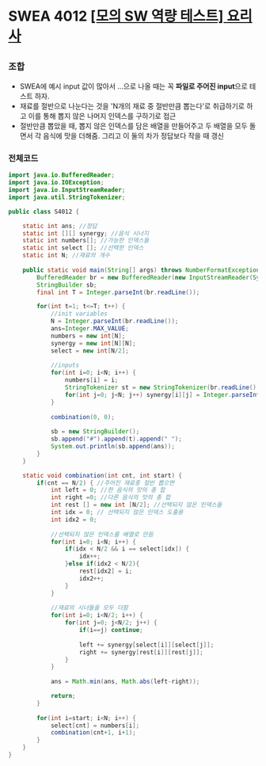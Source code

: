 # SWEA 4012 [[모의 SW 역량 테스트] 요리사](https://swexpertacademy.com/main/talk/solvingClub/problemView.do?solveclubId=AX69tP7quW4DFAVm&contestProbId=AWIeUtVakTMDFAVH&probBoxId=AX8Aq1jqLIADFAW0&type=PROBLEM&problemBoxTitle=day0216&problemBoxCnt=1)
`조합` 
---
- SWEA에 예시 input 값이 많아서 ...으로 나올 때는 꼭 **파일로 주어진 input**으로 테스트 하자.
- 재료를 절반으로 나눈다는 것을 'N개의 재료 중 절반만큼 뽑는다'로 취급하기로 하고 이를 통해 뽑지 않은 나머지 인덱스를 구하기로 접근
- 절반만큼 뽑았을 때, 뽑지 않은 인덱스를 담은 배열을 만들어주고 두 배열을 모두 돌면서 각 음식에 맛을 더해줌. 그리고 이 둘의 차가 정답보다 작을 때 갱신

### 전체코드
```java
import java.io.BufferedReader;
import java.io.IOException;
import java.io.InputStreamReader;
import java.util.StringTokenizer;

public class S4012 {

	static int ans; //정답
	static int [][] synergy; //음식 시너지
	static int numbers[]; //가능한 인덱스들
	static int select []; //선택한 인덱스
	static int N; //재료의 개수
	
	public static void main(String[] args) throws NumberFormatException, IOException {
		BufferedReader br = new BufferedReader(new InputStreamReader(System.in));
		StringBuilder sb;
		final int T = Integer.parseInt(br.readLine());

		for(int t=1; t<=T; t++) {
			//init variables
			N = Integer.parseInt(br.readLine());
			ans=Integer.MAX_VALUE;
			numbers = new int[N];
			synergy = new int[N][N];
			select = new int[N/2];
			
			//inputs
			for(int i=0; i<N; i++) {
				numbers[i] = i;
				StringTokenizer st = new StringTokenizer(br.readLine(), " ");
				for(int j=0; j<N; j++) synergy[i][j] = Integer.parseInt(st.nextToken());
			}
			
			combination(0, 0);
			
			sb = new StringBuilder();
			sb.append("#").append(t).append(" ");
			System.out.println(sb.append(ans));
		}
	}

	static void combination(int cnt, int start) {
		if(cnt == N/2) { //주어진 재료중 절반 뽑으면
			int left = 0; //한 음식의 맛의 총 합
			int right =0; //다른 음식의 맛의 총 합
			int rest [] = new int [N/2]; //선택되지 않은 인덱스들
			int idx = 0; // 선택되지 않은 인덱스 도출용
			int idx2 = 0;
			
			//선택되지 않은 인덱스를 배열로 만듬
			for(int i=0; i<N; i++) {
				if(idx < N/2 && i == select[idx]) {
					idx++;
				}else if(idx2 < N/2){
					rest[idx2] = i;
					idx2++;
				}
			}
			
			//재료의 시너들을 모두 더함
			for(int i=0; i<N/2; i++) {
				for(int j=0; j<N/2; j++) {
					if(i==j) continue;
					
					left += synergy[select[i]][select[j]];
					right += synergy[rest[i]][rest[j]];
				}
			}
			
			ans = Math.min(ans, Math.abs(left-right));

			return;
		}
		
		for(int i=start; i<N; i++) {
			select[cnt] = numbers[i];
			combination(cnt+1, i+1);
		}
	}
}

```
